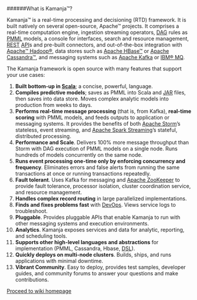 ######What is Kamanja&#8482;?

Kamanja&#8482; is a real-time processing and decisioning (RTD) framework. It is built natively on several open-source, Apache&#8482; projects. It comprises a real-time computation engine, ingestion streaming operators, [DAG](https://github.com/ligaDATA/Kamanja/wiki/Glossary#d) rules as [PMML](http://www.ibm.com/developerworks/library/ba-ind-PMML1/) models, a console for interfaces, search and resource management, [REST](http://rest.elkstein.org/2008/02/what-is-rest.html) [API](https://github.com/ligaDATA/Kamanja/wiki/Glossary#a)s and pre-built connectors, and out-of-the-box integration with [Apache&#8482; Hadoop&#174;](https://hadoop.apache.org/), data stores such as [Apache HBase&#8482;](http://hbase.apache.org/) or [Apache Cassandra&#8482;](http://cassandra.apache.org/), and messaging systems such as [Apache Kafka](http://kafka.apache.org/) or [IBM&#174; MQ](http://www-03.ibm.com/software/products/en/ibm-mq).

The Kamanja framework is open source with many features that support your use cases:

1. **Built bottom-up in [Scala](http://www.scala-lang.org/what-is-scala.html)**; a concise, powerful, language.
2. **Compiles predictive models**; saves as PMML into Scala and [JAR](https://github.com/ligaDATA/Kamanja/wiki/Glossary#j) files, then saves into data store.
Moves complex analytic models into production from weeks to days.
3. **Performs real-time message processing** (that is, from Kafka), **real-time scoring** with PMML models,
and feeds outputs to application or messaging systems. It provides the benefits of both [Apache Storm](https://storm.apache.org/)’s stateless, event streaming, and [Apache Spark Streaming](https://spark.apache.org/streaming/)’s stateful, distributed processing.
4. **Performance and Scale**. Delivers 100% more message throughput than Storm with DAG execution of PMML models on a single node. Runs hundreds of models concurrently on the same node.
5. **Runs event processing one-time only by enforcing concurrency and frequency**. Eliminates errors
and false alerts from running the same transactions at once or running transactions repeatedly.
6. **Fault tolerant**. Uses Kafka for messaging and [Apache ZooKeeper](https://zookeeper.apache.org/) to provide fault tolerance, processor isolation, cluster coordination service, and resource management.
7. **Handles complex record routing** in large parallelized implementations.
8. **Finds and fixes problems fast** with [DevOps](http://theagileadmin.com/what-is-devops/). Views service logs to troubleshoot.
9. **Pluggable**. Provides pluggable APIs that enable Kamanja to run with other messaging systems and
execution environments.
10. **Analytics**. Kamanja exposes services and data for analytic, reporting, and scheduling tools.
11. **Supports other high-level languages and abstractions** for implementation (PMML, Cassandra,
Hbase, [DSL](https://github.com/ligaDATA/Kamanja/wiki/Glossary#d)).
12. **Quickly deploys on multi-node clusters**. Builds, ships, and runs applications with
minimal downtime.
13. **Vibrant Community**. Easy to deploy, provides test samples, developer guides, and community forums to answer your questions and make contributions.

[Proceed to wiki homepage](https://github.com/ligaDATA/Kamanja/wiki)



